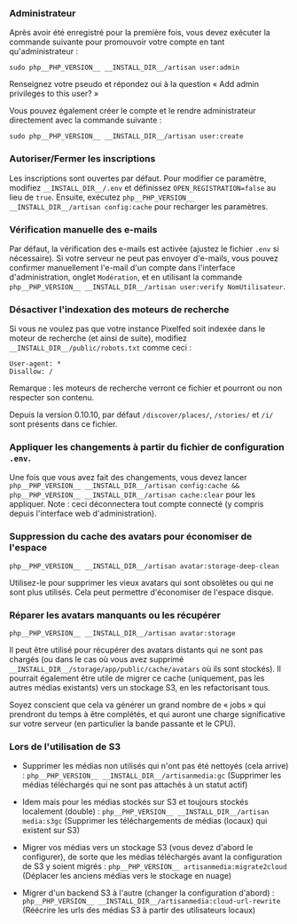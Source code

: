 ### Administrateur

Après avoir été enregistré pour la première fois, vous devez exécuter la commande suivante pour promouvoir votre compte en tant qu'administrateur :

`sudo php__PHP_VERSION__ __INSTALL_DIR__/artisan user:admin`

Renseignez votre pseudo et répondez oui à la question « Add admin privileges to this user? »

Vous pouvez également créer le compte et le rendre administrateur directement avec la commande suivante :

`sudo php__PHP_VERSION__ __INSTALL_DIR__/artisan user:create`

### Autoriser/Fermer les inscriptions

Les inscriptions sont ouvertes par défaut.
Pour modifier ce paramètre, modifiez `__INSTALL_DIR__/.env` et définissez `OPEN_REGISTRATION=false` au lieu de `true`.
Ensuite, exécutez `php__PHP_VERSION__ __INSTALL_DIR__/artisan config:cache` pour recharger les paramètres.

### Vérification manuelle des e-mails

Par défaut, la vérification des e-mails est activée (ajustez le fichier `.env` si nécessaire). Si votre serveur ne peut pas envoyer d'e-mails, vous pouvez confirmer manuellement l'e-mail d'un compte dans l'interface d'administration, onglet `Modération`, et en utilisant la commande `php__PHP_VERSION__ __INSTALL_DIR__/artisan user:verify NomUtilisateur`.

### Désactiver l'indexation des moteurs de recherche

Si vous ne voulez pas que votre instance Pixelfed soit indexée dans le moteur de recherche (et ainsi de suite), modifiez `__INSTALL_DIR__/public/robots.txt` comme ceci :

```text
User-agent: *
Disallow: /
```

Remarque : les moteurs de recherche verront ce fichier et pourront ou non respecter son contenu.

Depuis la version 0.10.10, par défaut `/discover/places/`, `/stories/` et `/i/` sont présents dans ce fichier.

### Appliquer les changements à partir du fichier de configuration `.env`.

Une fois que vous avez fait des changements, vous devez lancer `php__PHP_VERSION__ __INSTALL_DIR__/artisan config:cache && php__PHP_VERSION__ __INSTALL_DIR__/artisan cache:clear` pour les appliquer.
Note : ceci déconnectera tout compte connecté (y compris depuis l'interface web d'administration).

### Suppression du cache des avatars pour économiser de l'espace

`php__PHP_VERSION__ __INSTALL_DIR__/artisan avatar:storage-deep-clean`

Utilisez-le pour supprimer les vieux avatars qui sont obsolètes ou qui ne sont plus utilisés. Cela peut permettre d'économiser de l'espace disque.

### Réparer les avatars manquants ou les récupérer

`php__PHP_VERSION__ __INSTALL_DIR__/artisan avatar:storage`

Il peut être utilisé pour récupérer des avatars distants qui ne sont pas chargés (ou dans le cas où vous avez supprimé `__INSTALL_DIR__/storage/app/public/cache/avatars` où ils sont stockés).
Il pourrait également être utile de migrer ce cache (uniquement, pas les autres médias existants) vers un stockage S3, en les refactorisant tous.

Soyez conscient que cela va générer un grand nombre de « jobs » qui prendront du temps à être complétés, et qui auront une charge significative sur votre serveur (en particulier la bande passante et le CPU).

### Lors de l'utilisation de S3

- Supprimer les médias non utilisés qui n'ont pas été nettoyés (cela arrive) : `php__PHP_VERSION__ __INSTALL_DIR__/artisanmedia:gc` (Supprimer les médias téléchargés qui ne sont pas attachés à un statut actif)

- Idem mais pour les médias stockés sur S3 et toujours stockés localement (double) : `php__PHP_VERSION__ __INSTALL_DIR__/artisan media:s3gc` (Supprimer les téléchargements de médias (locaux) qui existent sur S3)

- Migrer vos médias vers un stockage S3 (vous devez d'abord le configurer), de sorte que les médias téléchargés avant la configuration de S3 y soient migrés : `php__PHP_VERSION__ artisanmedia:migrate2cloud` (Déplacer les anciens médias vers le stockage en nuage)

- Migrer d'un backend S3 à l'autre (changer la configuration d'abord) : `php__PHP_VERSION__ __INSTALL_DIR__/artisanmedia:cloud-url-rewrite` (Réécrire les urls des médias S3 à partir des utilisateurs locaux)
